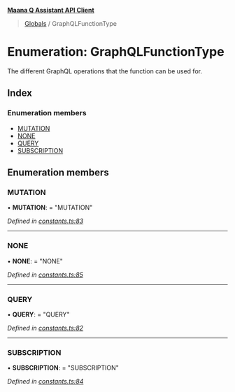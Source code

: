 **[Maana Q Assistant API Client](../README.md)**

> [Globals](../README.md) / GraphQLFunctionType

# Enumeration: GraphQLFunctionType

The different GraphQL operations that the function can be used for.

## Index

### Enumeration members

* [MUTATION](graphqlfunctiontype.md#mutation)
* [NONE](graphqlfunctiontype.md#none)
* [QUERY](graphqlfunctiontype.md#query)
* [SUBSCRIPTION](graphqlfunctiontype.md#subscription)

## Enumeration members

### MUTATION

•  **MUTATION**:  = "MUTATION"

*Defined in [constants.ts:83](https://github.com/maana-io/q-assistant-client/blob/2b2b176/src/constants.ts#L83)*

___

### NONE

•  **NONE**:  = "NONE"

*Defined in [constants.ts:85](https://github.com/maana-io/q-assistant-client/blob/2b2b176/src/constants.ts#L85)*

___

### QUERY

•  **QUERY**:  = "QUERY"

*Defined in [constants.ts:82](https://github.com/maana-io/q-assistant-client/blob/2b2b176/src/constants.ts#L82)*

___

### SUBSCRIPTION

•  **SUBSCRIPTION**:  = "SUBSCRIPTION"

*Defined in [constants.ts:84](https://github.com/maana-io/q-assistant-client/blob/2b2b176/src/constants.ts#L84)*
